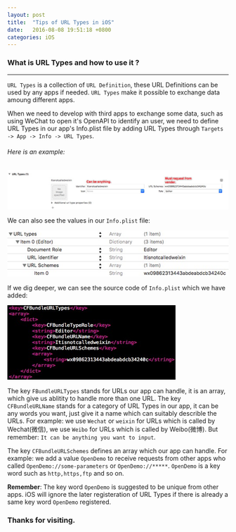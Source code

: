 ```yaml
---
layout: post
title:  "Tips of URL Types in iOS"
date:   2016-08-08 19:51:18 +0800
categories: iOS
---
```


### What is URL Types and how to use it ?
---


`URL Types` is a collection of `URL Definition`, these URL Definitions can be used by any apps if needed. `URL Types` make it possible to exchange data amoung different apps.

When we need to develop with third apps to exchange some data, such as using WeChat to open it's OpenAPI to identify an user, we need to define URL Types in our app's Info.plist file by adding URL Types through `Targets -> App -> Info -> URL Types`.

###### Here is an example:

![](/images/url-types/url-types.png)

We can also see the values in our `Info.plist` file:

![](/images/url-types/url-types-in-plist.png)

If we dig deeper, we can see the source code of `Info.plist` which we have added:

![](/images/url-types/url-types-in-plist-code.png)

The key `FBundleURLTypes` stands for URLs our app can handle, it is an array, which give us ablitity to handle more than one URL. The key `CFBundleURLName` stands for a category of URL Types in our app, it can be any words you want, just give it a name which can suitably describle the URLs. For example: we use `Wechat` or `weixin` for URLs which is called by Wechat(微信), we use `Weibo` for URLs which is called by Weibo(微博). But remember: `It can be anything you want to input`.

The key `CFBundleURLSchemes` defines an array which our app can handle. For example: we add a value `OpenDemo` to receive requests from other apps who called `OpenDemo://some-parameters` or `OpenDemo://*****`. `OpenDemo` is a key word such as `http,https,ftp` and so on.

**Remember**:
The key word `OpenDemo` is suggested to be unique from other apps. iOS will ignore the later registeration of URL Types if there is already a same key word `OpenDemo` registered.


### Thanks for visiting.

